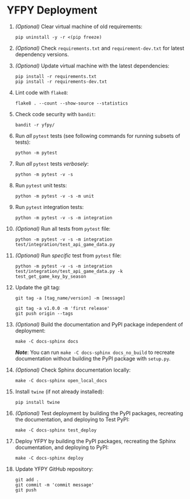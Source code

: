 # YFPY Deployment

1. *(Optional)* Clear virtual machine of old requirements:

    ```shell
    pip uninstall -y -r <(pip freeze)
    ```

2. *(Optional)* Check `requirements.txt` and `requirement-dev.txt` for latest dependency versions.

3. *(Optional)* Update virtual machine with the latest dependencies:

    ```shell
    pip install -r requirements.txt
    pip install -r requirements-dev.txt
    ```
   
4. Lint code with `flake8`:

    ```shell
    flake8 . --count --show-source --statistics
    ```

5. Check code security with `bandit`:

    ```shell
    bandit -r yfpy/
    ```

6. Run *all* `pytest` tests (see following commands for running subsets of tests):

    ```shell
    python -m pytest
    ```

7. Run *all* `pytest` tests *verbosely*:

    ```shell
    python -m pytest -v -s
    ```

8. Run `pytest` unit tests:

    ```shell
    python -m pytest -v -s -m unit
    ```

9. Run `pytest` integration tests:

    ```shell
    python -m pytest -v -s -m integration
    ```

10. *(Optional)* Run all tests from `pytest` file:

    ```shell
    python -m pytest -v -s -m integration test/integration/test_api_game_data.py
    ```

11. *(Optional)* Run *specific* test from `pytest` file:

    ```shell
    python -m pytest -v -s -m integration test/integration/test_api_game_data.py -k test_get_game_key_by_season
    ```

12. Update the git tag:

    `git tag -a [tag_name/version] -m [message]`

    ```shell
    git tag -a v1.0.0 -m 'first release'
    git push origin --tags
    ```

13. *(Optional)* Build the documentation and PyPI package independent of deployment:

    ```shell
    make -C docs-sphinx docs
    ```
    
    ***Note***: You can run `make -C docs-sphinx docs_no_build` to recreate documentation without building the PyPI package with `setup.py`.

14. *(Optional)* Check Sphinx documentation locally:

    ```shell
    make -C docs-sphinx open_local_docs
    ```
    
15. Install `twine` (if not already installed):

    ```shell
    pip install twine
    ```
    
16. *(Optional)* Test deployment by building the PyPI packages, recreating the documentation, and deploying to Test PyPI:

    ```shell
    make -C docs-sphinx test_deploy
    ```

17. Deploy YFPY by building the PyPI packages, recreating the Sphinx documentation, and deploying to PyPI:

    ```shell
    make -C docs-sphinx deploy
    ```

18. Update YFPY GitHub repository:

    ```shell
    git add .
    git commit -m 'commit message'
    git push
    ```
